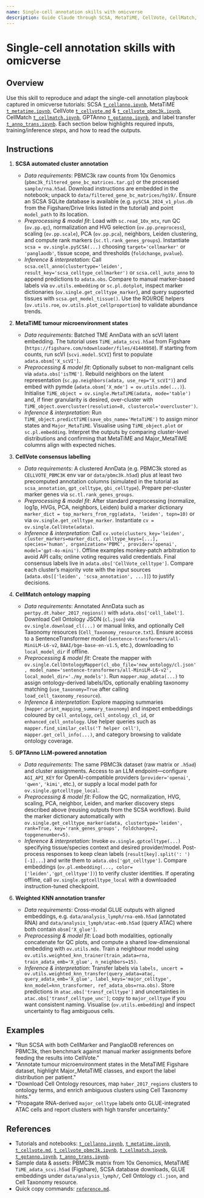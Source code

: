 ```yaml
---
name: Single-cell annotation skills with omicverse
description: Guide Claude through SCSA, MetaTiME, CellVote, CellMatch, GPTAnno, and weighted KNN transfer workflows for annotating single-cell modalities.
---
```


# Single-cell annotation skills with omicverse

## Overview
Use this skill to reproduce and adapt the single-cell annotation playbook captured in omicverse tutorials: SCSA [`t_cellanno.ipynb`](../../../omicverse_guide/docs/Tutorials-single/t_cellanno.ipynb), MetaTiME [`t_metatime.ipynb`](../../../omicverse_guide/docs/Tutorials-single/t_metatime.ipynb), CellVote [`t_cellvote.md`](../../../omicverse_guide/docs/Tutorials-single/t_cellvote.md) & [`t_cellvote_pbmc3k.ipynb`](../../../omicverse_guide/docs/Tutorials-single/t_cellvote_pbmc3k.ipynb), CellMatch [`t_cellmatch.ipynb`](../../../omicverse_guide/docs/Tutorials-single/t_cellmatch.ipynb), GPTAnno [`t_gptanno.ipynb`](../../../omicverse_guide/docs/Tutorials-single/t_gptanno.ipynb), and label transfer [`t_anno_trans.ipynb`](../../../omicverse_guide/docs/Tutorials-single/t_anno_trans.ipynb). Each section below highlights required inputs, training/inference steps, and how to read the outputs.

## Instructions
1. **SCSA automated cluster annotation**
   - *Data requirements*: PBMC3k raw counts from 10x Genomics (`pbmc3k_filtered_gene_bc_matrices.tar.gz`) or the processed `sample/rna.h5ad`. Download instructions are embedded in the notebook; unpack to `data/filtered_gene_bc_matrices/hg19/`. Ensure an SCSA SQLite database is available (e.g. `pySCSA_2024_v1_plus.db` from the Figshare/Drive links listed in the tutorial) and point `model_path` to its location.
   - *Preprocessing & model fit*: Load with `sc.read_10x_mtx`, run QC (`ov.pp.qc`), normalization and HVG selection (`ov.pp.preprocess`), scaling (`ov.pp.scale`), PCA (`ov.pp.pca`), neighbors, Leiden clustering, and compute rank markers (`sc.tl.rank_genes_groups`). Instantiate `scsa = ov.single.pySCSA(...)` choosing `target='cellmarker'` or `'panglaodb'`, tissue scope, and thresholds (`foldchange`, `pvalue`).
   - *Inference & interpretation*: Call `scsa.cell_anno(clustertype='leiden', result_key='scsa_celltype_cellmarker')` or `scsa.cell_auto_anno` to append predictions to `adata.obs`. Compare to manual marker-based labels via `ov.utils.embedding` or `sc.pl.dotplot`, inspect marker dictionaries (`ov.single.get_celltype_marker`), and query supported tissues with `scsa.get_model_tissue()`. Use the ROI/ROE helpers (`ov.utils.roe`, `ov.utils.plot_cellproportion`) to validate abundance trends.

2. **MetaTiME tumour microenvironment states**
   - *Data requirements*: Batched TME AnnData with an scVI latent embedding. The tutorial uses `TiME_adata_scvi.h5ad` from Figshare (`https://figshare.com/ndownloader/files/41440050`). If starting from counts, run scVI (`scvi.model.SCVI`) first to populate `adata.obsm['X_scVI']`.
   - *Preprocessing & model fit*: Optionally subset to non-malignant cells via `adata.obs['isTME']`. Rebuild neighbors on the latent representation (`sc.pp.neighbors(adata, use_rep="X_scVI")`) and embed with pymde (`adata.obsm['X_mde'] = ov.utils.mde(...)`). Initialise `TiME_object = ov.single.MetaTiME(adata, mode='table')` and, if finer granularity is desired, over-cluster with `TiME_object.overcluster(resolution=8, clustercol='overcluster')`.
   - *Inference & interpretation*: Run `TiME_object.predictTiME(save_obs_name='MetaTiME')` to assign minor states and `Major_MetaTiME`. Visualise using `TiME_object.plot` or `sc.pl.embedding`. Interpret the outputs by comparing cluster-level distributions and confirming that MetaTiME and Major_MetaTiME columns align with expected niches.

3. **CellVote consensus labelling**
   - *Data requirements*: A clustered AnnData (e.g. PBMC3k stored as `CELLVOTE_PBMC3K` env var or `data/pbmc3k.h5ad`) plus at least two precomputed annotation columns (simulated in the tutorial as `scsa_annotation`, `gpt_celltype`, `gbi_celltype`). Prepare per-cluster marker genes via `sc.tl.rank_genes_groups`.
   - *Preprocessing & model fit*: After standard preprocessing (normalize, log1p, HVGs, PCA, neighbors, Leiden) build a marker dictionary `marker_dict = top_markers_from_rgg(adata, 'leiden', topn=10)` or via `ov.single.get_celltype_marker`. Instantiate `cv = ov.single.CellVote(adata)`.
   - *Inference & interpretation*: Call `cv.vote(clusters_key='leiden', cluster_markers=marker_dict, celltype_keys=[...], species='human', organization='PBMC', provider='openai', model='gpt-4o-mini')`. Offline examples monkey-patch arbitration to avoid API calls; online voting requires valid credentials. Final consensus labels live in `adata.obs['CellVote_celltype']`. Compare each cluster’s majority vote with the input sources (`adata.obs[['leiden', 'scsa_annotation', ...]]`) to justify decisions.

4. **CellMatch ontology mapping**
   - *Data requirements*: Annotated AnnData such as `pertpy.dt.haber_2017_regions()` with `adata.obs['cell_label']`. Download Cell Ontology JSON (`cl.json`) via `ov.single.download_cl(...)` or manual links, and optionally Cell Taxonomy resources (`Cell_Taxonomy_resource.txt`). Ensure access to a SentenceTransformer model (`sentence-transformers/all-MiniLM-L6-v2`, `BAAI/bge-base-en-v1.5`, etc.), downloading to `local_model_dir` if offline.
   - *Preprocessing & model fit*: Create the mapper with `ov.single.CellOntologyMapper(cl_obo_file='new_ontology/cl.json', model_name='sentence-transformers/all-MiniLM-L6-v2', local_model_dir='./my_models')`. Run `mapper.map_adata(...)` to assign ontology-derived labels/IDs, optionally enabling taxonomy matching (`use_taxonomy=True` after calling `load_cell_taxonomy_resource`).
   - *Inference & interpretation*: Explore mapping summaries (`mapper.print_mapping_summary_taxonomy`) and inspect embeddings coloured by `cell_ontology`, `cell_ontology_cl_id`, or `enhanced_cell_ontology`. Use helper queries such as `mapper.find_similar_cells('T helper cell')`, `mapper.get_cell_info(...)`, and category browsing to validate ontology coverage.

5. **GPTAnno LLM-powered annotation**
   - *Data requirements*: The same PBMC3k dataset (raw matrix or `.h5ad`) and cluster assignments. Access to an LLM endpoint—configure `AGI_API_KEY` for OpenAI-compatible providers (`provider='openai'`, `'qwen'`, `'kimi'`, etc.), or supply a local model path for `ov.single.gptcelltype_local`.
   - *Preprocessing & model fit*: Follow the QC, normalization, HVG, scaling, PCA, neighbor, Leiden, and marker discovery steps described above (reusing outputs from the SCSA workflow). Build the marker dictionary automatically with `ov.single.get_celltype_marker(adata, clustertype='leiden', rank=True, key='rank_genes_groups', foldchange=2, topgenenumber=5)`.
   - *Inference & interpretation*: Invoke `ov.single.gptcelltype(...)` specifying tissue/species context and desired provider/model. Post-process responses to keep clean labels (`result[key].split(': ')[-1]...`) and write them to `adata.obs['gpt_celltype']`. Compare embeddings (`ov.pl.embedding(..., color=['leiden','gpt_celltype'])`) to verify cluster identities. If operating offline, call `ov.single.gptcelltype_local` with a downloaded instruction-tuned checkpoint.

6. **Weighted KNN annotation transfer**
   - *Data requirements*: Cross-modal GLUE outputs with aligned embeddings, e.g. `data/analysis_lymph/rna-emb.h5ad` (annotated RNA) and `data/analysis_lymph/atac-emb.h5ad` (query ATAC) where both contain `obsm['X_glue']`.
   - *Preprocessing & model fit*: Load both modalities, optionally concatenate for QC plots, and compute a shared low-dimensional embedding with `ov.utils.mde`. Train a neighbour model using `ov.utils.weighted_knn_trainer(train_adata=rna, train_adata_emb='X_glue', n_neighbors=15)`.
   - *Inference & interpretation*: Transfer labels via `labels, uncert = ov.utils.weighted_knn_transfer(query_adata=atac, query_adata_emb='X_glue', label_keys='major_celltype', knn_model=knn_transformer, ref_adata_obs=rna.obs)`. Store predictions in `atac.obs['transf_celltype']` and uncertainties in `atac.obs['transf_celltype_unc']`; copy to `major_celltype` if you want consistent naming. Visualise (`ov.utils.embedding`) and inspect uncertainty to flag ambiguous cells.

## Examples
- "Run SCSA with both CellMarker and PanglaoDB references on PBMC3k, then benchmark against manual marker assignments before feeding the results into CellVote."
- "Annotate tumour microenvironment states in the MetaTiME Figshare dataset, highlight Major_MetaTiME classes, and export the label distribution per patient."
- "Download Cell Ontology resources, map `haber_2017_regions` clusters to ontology terms, and enrich ambiguous clusters using Cell Taxonomy hints."
- "Propagate RNA-derived `major_celltype` labels onto GLUE-integrated ATAC cells and report clusters with high transfer uncertainty."

## References
- Tutorials and notebooks: [`t_cellanno.ipynb`](../../../omicverse_guide/docs/Tutorials-single/t_cellanno.ipynb), [`t_metatime.ipynb`](../../../omicverse_guide/docs/Tutorials-single/t_metatime.ipynb), [`t_cellvote.md`](../../../omicverse_guide/docs/Tutorials-single/t_cellvote.md), [`t_cellvote_pbmc3k.ipynb`](../../../omicverse_guide/docs/Tutorials-single/t_cellvote_pbmc3k.ipynb), [`t_cellmatch.ipynb`](../../../omicverse_guide/docs/Tutorials-single/t_cellmatch.ipynb), [`t_gptanno.ipynb`](../../../omicverse_guide/docs/Tutorials-single/t_gptanno.ipynb), [`t_anno_trans.ipynb`](../../../omicverse_guide/docs/Tutorials-single/t_anno_trans.ipynb).
- Sample data & assets: PBMC3k matrix from 10x Genomics, MetaTiME `TiME_adata_scvi.h5ad` (Figshare), SCSA database downloads, GLUE embeddings under `data/analysis_lymph/`, Cell Ontology `cl.json`, and Cell Taxonomy resource.
- Quick copy commands: [`reference.md`](reference.md).

